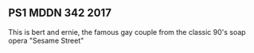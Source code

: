 ## PS1 MDDN 342 2017

This is bert and ernie, the famous gay couple from the classic 90's soap opera "Sesame Street"